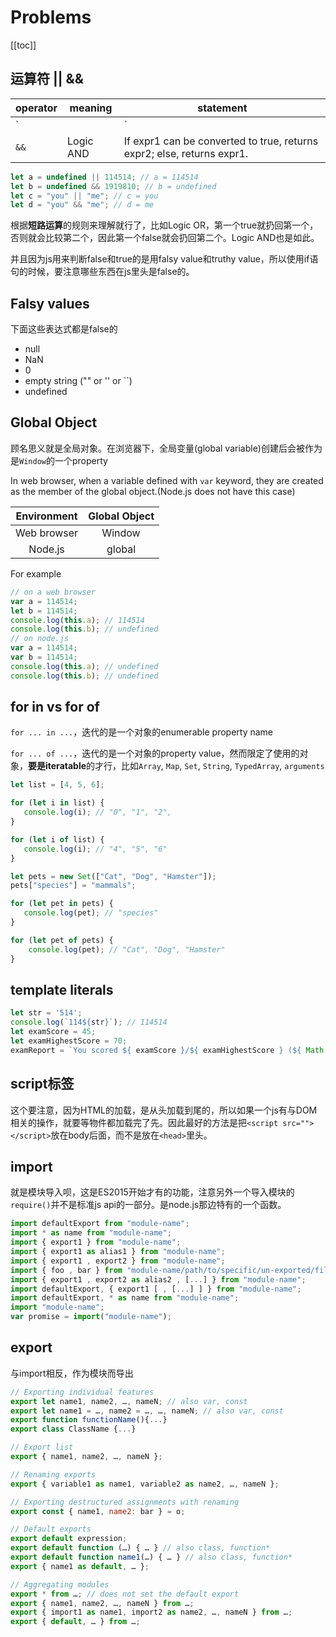 # Problems

[[toc]]

## 运算符 || &&

|operator|meaning|statement|
|--|--|--|
| `||` |Logic OR| If expr1 can be converted to true, returns expr1; else, returns expr2.|
| `&&` |Logic AND| If expr1 can be converted to true, returns expr2; else, returns expr1.|

``` javascript
let a = undefined || 114514; // a = 114514
let b = undefined && 1919810; // b = undefined
let c = "you" || "me"; // c = you
let d = "you" && "me"; // d = me
```

根据**短路运算**的规则来理解就行了，比如Logic OR，第一个true就扔回第一个，否则就会比较第二个，因此第一个false就会扔回第二个。Logic AND也是如此。

并且因为js用来判断false和true的是用falsy value和truthy value，所以使用if语句的时候，要注意哪些东西在js里头是false的。

## Falsy values

下面这些表达式都是false的

- null
- NaN
- 0
- empty string ("" or '' or ``)
- undefined

## Global Object

顾名思义就是全局对象。在浏览器下，全局变量(global variable)创建后会被作为是`Window`的一个property

In web browser, when a variable defined with `var` keyword, they are created as the member of the global object.(Node.js does not have this case)

|Environment|Global Object|
|:---:|:---:|
|Web browser|Window|
|Node.js|global|

For example

``` javascript
// on a web browser
var a = 114514;
let b = 114514;
console.log(this.a); // 114514
console.log(this.b); // undefined
// on node.js
var a = 114514;
var b = 114514;
console.log(this.a); // undefined
console.log(this.b); // undefined
```

## for in vs for of

`for ... in ...`，迭代的是一个对象的enumerable property name

`for ... of ...`，迭代的是一个对象的property value，然而限定了使用的对象，**要是iteratable**的才行，比如`Array`, `Map`, `Set`, `String`, `TypedArray`, `arguments`

``` javascript
let list = [4, 5, 6];

for (let i in list) {
   console.log(i); // "0", "1", "2",
}

for (let i of list) {
   console.log(i); // "4", "5", "6"
}

let pets = new Set(["Cat", "Dog", "Hamster"]);
pets["species"] = "mammals";

for (let pet in pets) {
   console.log(pet); // "species"
}

for (let pet of pets) {
    console.log(pet); // "Cat", "Dog", "Hamster"
}
```

## template literals

``` javascript
let str = '514';
console.log(`114${str}`); // 114514
let examScore = 45;
let examHighestScore = 70;
examReport = `You scored ${ examScore }/${ examHighestScore } (${ Math.round((examScore/examHighestScore*100)) }%). ${ examScore >= 49 ? 'Well done, you passed!' : 'Bad luck, you didn\'t pass this time.' }`;
```

## script标签

这个要注意，因为HTML的加载，是从头加载到尾的，所以如果一个js有与DOM相关的操作，就要等物件都加载完了先。因此最好的方法是把`<script src=""></script>`放在body后面，而不是放在`<head>`里头。

## import

就是模块导入呗，这是ES2015开始才有的功能，注意另外一个导入模块的`require()`并不是标准js api的一部分。是node.js那边特有的一个函数。

``` javascript
import defaultExport from "module-name";
import * as name from "module-name";
import { export1 } from "module-name";
import { export1 as alias1 } from "module-name";
import { export1 , export2 } from "module-name";
import { foo , bar } from "module-name/path/to/specific/un-exported/file";
import { export1 , export2 as alias2 , [...] } from "module-name";
import defaultExport, { export1 [ , [...] ] } from "module-name";
import defaultExport, * as name from "module-name";
import "module-name";
var promise = import("module-name");
```

## export

与import相反，作为模块而导出

``` javascript
// Exporting individual features
export let name1, name2, …, nameN; // also var, const
export let name1 = …, name2 = …, …, nameN; // also var, const
export function functionName(){...}
export class ClassName {...}

// Export list
export { name1, name2, …, nameN };

// Renaming exports
export { variable1 as name1, variable2 as name2, …, nameN };

// Exporting destructured assignments with renaming
export const { name1, name2: bar } = o;

// Default exports
export default expression;
export default function (…) { … } // also class, function*
export default function name1(…) { … } // also class, function*
export { name1 as default, … };

// Aggregating modules
export * from …; // does not set the default export
export { name1, name2, …, nameN } from …;
export { import1 as name1, import2 as name2, …, nameN } from …;
export { default, … } from …;
```

